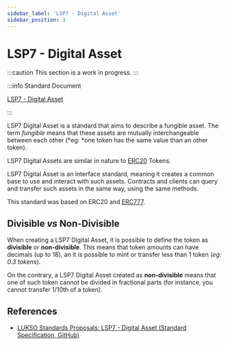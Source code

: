 ```yaml
---
sidebar_label: 'LSP7 - Digital Asset'
sidebar_position: 3
---
```


# LSP7 - Digital Asset

:::caution This section is a work in progress.
:::

:::info Standard Document

[LSP7 - Digital Asset](https://github.com/lukso-network/LIPs/blob/main/LSPs/LSP-7-DigitalAsset.md)

:::

LSP7 Digital Asset is a standard that aims to describe a fungible asset. The term _fungible_ means that these assets are mutually interchangeable between each other (*eg: *one token has the same value than an other token).

LSP7 Digital Assets are similar in nature to [ERC20](https://eips.ethereum.org/EIPS/eip-20) Tokens.

LSP7 Digital Asset is an interface standard, meaning it creates a common base to use and interact with such assets. Contracts and clients can query and transfer such assets in the same way, using the same methods.

This standard was based on ERC20 and [ERC777](https://eips.ethereum.org/EIPS/eip-777).

## Divisible _vs_ Non-Divisible

When creating a LSP7 Digital Asset, it is possible to define the token as **divisible** or **non-divisible**.
This means that token amounts can have decimals (up to 18), an it is possible to mint or transfer less than 1 token (_eg: 0.3 tokens_).

On the contrary, a LSP7 Digital Asset created as **non-divisible** means that one of such token cannot be divided in fractional parts (for instance, you cannot transfer 1/10th of a token).

## References

- [LUKSO Standards Proposals: LSP7 - Digital Asset (Standard Specification, GitHub)](https://github.com/lukso-network/LIPs/blob/main/LSPs/LSP-7-DigitalAsset.md)
